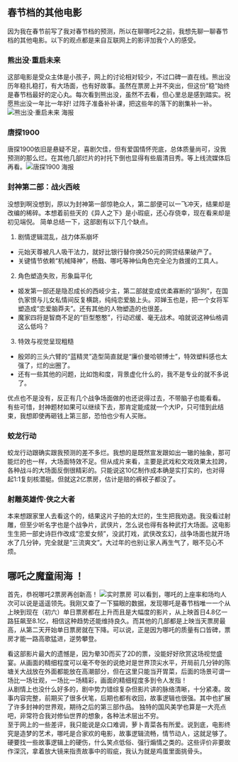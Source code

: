 <div style="display:none;" class="author">
{
    "id":"2025/2",
    "title": "《哪吒之魔童闹海》观后感",
    "date" : "2025-02-02",
    "weather" : "cloudy",
    "description": "聊一聊《哪吒之魔童闹海》的观后感，总结下来就是：10分满分！",
    "tag" : ["生活"]
}
</div>



## 春节档的其他电影
因为我在春节前写了我对春节档的预测，所以在聊哪吒2之前，我想先聊一聊春节档的其他电影。以下的观点都是来自互联网上的影评加我个人的感受。

### 熊出没·重启未来
这部电影是受众主体是小孩子，网上的讨论相对较少，不过口碑一直在线。熊出没历年稳扎稳打，有大场面，也有好故事。虽然在票房上并不突出，但这份“稳”始终是春节档最好的定心丸。每次看到熊出没，虽然不去看，但心里总是感到踏实。祝愿熊出没一年比一年好! 过阵子准备补补课，把这些年的落下的剧集补一补。![熊出没·重启未来 海报](https://pic4.zhimg.com/80/v2-2a8690b8785e6468bdd4df39297a2105_720w.webp)   

### 唐探1900
唐探1900依旧是悬疑不足，喜剧欠佳，但有爱国情怀兜底，总体质量尚可，没我预测的那么烂。在其他几部烂片的衬托下倒也显得有些眉清目秀。等上线流媒体后再看。![唐探1900 海报](https://picx.zhimg.com/v2-0ec03eda0809408f07f1bcc0cbe9014f_r.jpg)      


### 封神第二部：战火西岐
没想到啊没想到，原以为封神第一部惊艳众人，第二部便可以一飞冲天，结果却是改编的稀碎。本想着前些天的《异人之下》是小瑕疵，还心存侥幸，现在看来却是初见端倪。
简单总结一下，这部剧有以下几个缺点。   
1. 剧情逻辑混乱，战力体系崩坏
- 元始天尊被凡人吸干法力，就好比银行替你换250元的网贷结果破产了。
- 关键情节依赖“机械降神”，杨戬、哪吒等神仙角色完全沦为救援的工具人。

2. 角色塑造失败，形象扁平化
- 姬发第一部还是隐忍成长的西岐少主，第二部就变成优柔寡断的“舔狗”，在国仇家恨与儿女私情间反复横跳，纯纯恋爱脑上头。邓婵玉也是，把一个女将军塑造成“恋爱脑莽夫”。还有其他的人物塑造的也很差。
- 魔家四将是智商不足的“巨型憨憨”，行动迟缓、毫无战术。咱就说这神仙格调这么低吗？

3. 特效与视觉呈现粗糙
- 殷郊的三头六臂的“蓝精灵”造型简直就是“廉价曼哈顿博士”，特效塑料感也太强了，烂的出圈了。
- 还有一些其他的问题，比如饱和度，背景虚化什么的，我不是专业的就不多说了。

优点也不是没有，反正有几个战争场面做的也还说得过去，不带脑子也能看看。   
有些可惜，封神题材如果可以继续下去，那肯定能成就一个大IP，只可惜到此结束，我想即使再砸钱上第三部，恐怕也少有人买账。

### 蛟龙行动
蛟龙行动跟确实跟我预测的差不多烂。我想的是既然宣发跟如出一辙的抽象，那可能烂的也一样，大场面特效不足。但从成片来看，主要是武戏和文戏效果太拉跨，各种战斗的大场面反倒很精彩的。只能说这10亿制作成本确是实打实的，也对得起1:1复刻核潜艇。但就这2亿票房，估计是赔的裤衩子都没了。

### 射雕英雄传·侠之大者
本来想跟家里人去看这个的，结果这片子拍的太烂的，生生把我劝退。我没看过射雕，但至少听名字也是个战争片，武侠片，怎么说也得有各种武打大场面。这电影生生把一部史诗巨作改成“恋爱女频”，没武打戏，武侠改玄幻，战争场面也就开场水了几分钟，完全就是“三流爽文”。大过年的也别让家人再生气了，眼不见心不烦。

## 哪吒之魔童闹海 ！
首先，恭祝哪吒2票房再创新高！
![实时票房](https://pic2.zhimg.com/v2-eefe8f9e7d06701115c012938c6fddb3_r.jpg)
可以看到，哪吒的上座率和场均人次可以说是遥遥领先。我刚又查了一下猫眼的数据，发现哪吒是春节档唯一一个从上映到现在（初六）单日票房都在上升而且是大幅度的影片，从上映首日4.8亿一路狂飙至8.1亿，相信这种趋势还能维持良久。而其他的几部都是上映当天票房最高，从第二天开始单日票房就在下降。可以说，正是因为哪吒的质量有口皆碑，票房才能一路高歌猛进，逆势攀登。   

看这部影片最大的遗憾是，因为晕3D而买了2D的票，没能好好欣赏这场视觉盛宴。从画面的精细程度可以毫不夸张的说绝对是世界顶尖水平，开局前几分钟的陈塘关大战放在外面都能放在高潮部分，但在这里只能当开胃菜，后面的场景可谓一场比一场壮观，一场比一场精彩，画面的精细程度多到令人发指！   
从剧情上也没什么好多的，剧中势力错综复杂但影片讲的脉络清晰，十分紧凑。故事内容完整，前期买了很多伏笔，后期也都有收回，故事逻辑也很强。其中也扩展了许多封神的世界观，期待之后的第三部作品。
独特的国风美学也算是一大亮点吧，非常符合我对修仙世界的想象，各种法术层出不穷。   
至于网上的一些差评，我只能说是众口难调，萝卜青菜各有所爱。说到底，电影终究是造梦的艺术，哪吒是合家欢的电影，故事逻辑流畅，情节动人，这就足够了。硬要找一些故事逻辑上的硬伤，什么笑点低俗、强行煽情之类的。这些评价非要故作深沉，拿着放大镜来指责故事中的瑕疵，我认为就是鸡蛋里面挑骨头。